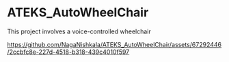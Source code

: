 # ATEKS_AutoWheelChair
This project involves a voice-controlled wheelchair

https://github.com/NagaNishkala/ATEKS_AutoWheelChair/assets/67292446/2ccbfc8e-227d-4518-b318-439c4010f597

